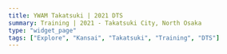 ```yaml
---
title: YWAM Takatsuki | 2021 DTS
summary: Training | 2021 - Takatsuki City, North Osaka
type: "widget_page"
tags: ["Explore", "Kansai", "Takatsuki", "Training", "DTS"]
---
```

